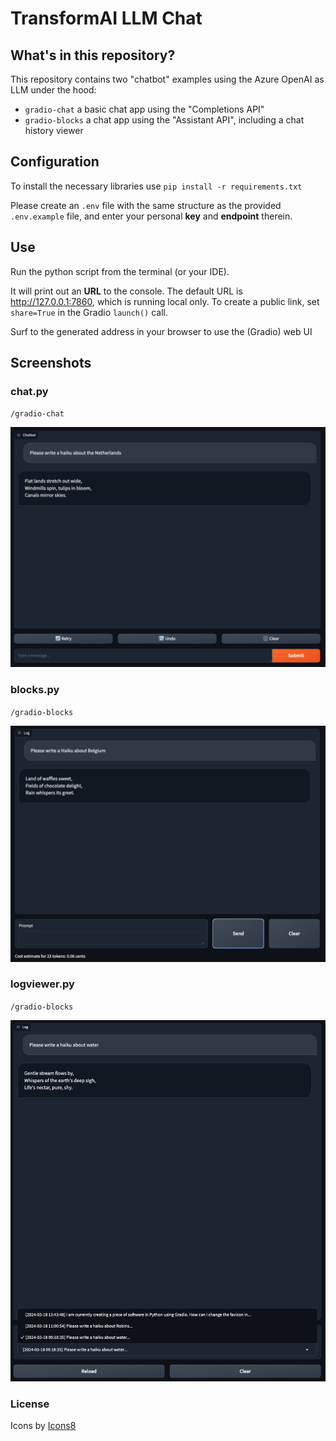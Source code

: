 # TransformAI LLM Chat

## What's in this repository?
This repository contains two "chatbot" examples using the Azure OpenAI as LLM under the hood:
- `gradio-chat` a basic chat app using the "Completions API"
- `gradio-blocks` a chat app using the "Assistant API", including a chat history viewer

## Configuration
To install the necessary libraries use `pip install -r requirements.txt`

Please create an `.env` file with the same structure as the provided `.env.example` file, 
and enter your personal **key** and **endpoint** therein.

## Use
Run the python script from the terminal (or your IDE). 

It will print out an **URL** to the console. 
The default URL is http://127.0.0.1:7860, which is running local only. 
To create a public link, set `share=True` in the Gradio `launch()` call.

Surf to the generated address in your browser to use the (Gradio) web UI

## Screenshots

### chat.py
`/gradio-chat`

![gradio-chat.png](assets/screenshots/gradio-chat.png)

### blocks.py
`/gradio-blocks`

![gradio-blocks.png](assets/screenshots/gradio-blocks.png)

### logviewer.py
`/gradio-blocks`

![gradio-logviewer.png](assets/screenshots/gradio-logviewer.png)

### License
Icons by <a target="_blank" href="https://icons8.com">Icons8</a>
